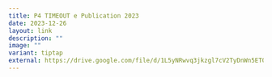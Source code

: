 ```yaml
---
title: P4 TIMEOUT e Publication 2023
date: 2023-12-26
layout: link
description: ""
image: ""
variant: tiptap
external: https://drive.google.com/file/d/1L5yNRwvq3jkzgl7cV2TyDnWn5ET0B2KH/view?usp=drive_link
---
```

